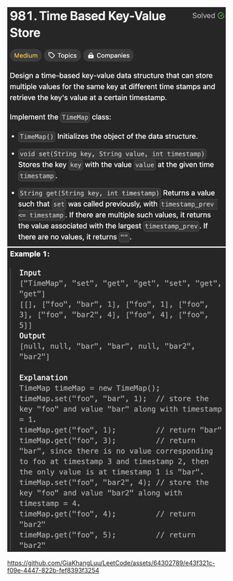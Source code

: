 <img width="565" alt="topic" src="./desc_time_based_key_value_store.png">
<img width="565" alt="topic" src="./example_time_based_key_value_store.png">


https://github.com/GiaKhangLuu/LeetCode/assets/64302789/e43f321c-f09e-4447-822b-fef8393f3254

